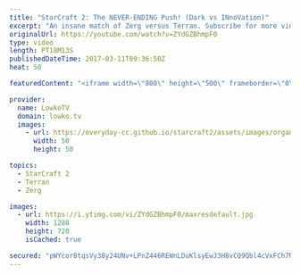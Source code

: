 ```yaml
---
title: "StarCraft 2: The NEVER-ENDING Push! (Dark vs INnoVation)"
excerpt: "An insane match of Zerg versus Terran. Subscribe for more videos: http://lowko.tv/youtube Proxy Barracks vs Proxy Barracks: https://goo.gl/Xy5WW8  INnoVation versus Dark. The game doesn't get much better than this. In this match Dark decides to go for an aggressive upgrade based timing attack, however"
originalUrl: https://youtube.com/watch?v=ZYdGZBhmpF0
type: video
length: PT18M13S
publishedDateTime: 2017-03-11T09:36:50Z
heat: 50

featuredContent: "<iframe width=\"800\" height=\"500\" frameborder=\"0\" src=\"https://www.youtube.com/embed/ZYdGZBhmpF0\" allow=\"accelerometer; autoplay; encrypted-media; gyroscope; picture-in-picture\" allowfullscreen></iframe>"

provider:
  name: LowkoTV
  domain: lowko.tv
  images:
    - url: https://everyday-cc.github.io/starcraft2/assets/images/organizations/lowko.tv-50x50.jpg
      width: 50
      height: 50

topics:
  - StarCraft 2
  - Terran
  - Zerg

images:
  - url: https://i.ytimg.com/vi/ZYdGZBhmpF0/maxresdefault.jpg
    width: 1280
    height: 720
    isCached: true

secured: "pWYcor8tqsVy38y24UNv+LPnZ446REWnLDuKlsyEwJ3H8vCQ9Qbl4cVxFCh7NpDf/da9v/yFpzdpIFKpEdJyvs55SsDHs5E2lW5+9DpE95b6peP7qXnqldbxnXdxRNsGRjemrGZlItg+UAF0O6WqrSC32spsOzfTKkLJ+7x4m3NS4B7xyWXRVWCdlFzrEourm8H8gXI36AiPhe/Au81Yq3qtDiRamzEA0dfPKrTKDhjzLchMUijzxPcNlXhwJG0ss0FbEKa2B088KjxEVHCV/467I9O1Yn1ii6fx3P/bmqHQuj3QCqVYy7pfE3CmiLdcefW5cCIr/IF9l/hb0b1R9tJczxe042I5foUgAlkekwc8b5SKG3bACM/1KJfz+WRboIHevWnOrQDHyKpaVrDH80UFN3iyWb1XFZuwLJYr69elxBcuH6HMgVRUXrDbHulh;nN5kKmj0irNBrnD9lsVJ7g=="
---
```


